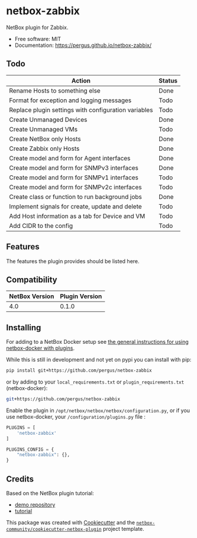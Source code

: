 # netbox-zabbix

NetBox plugin for Zabbix.


* Free software: MIT
* Documentation: https://pergus.github.io/netbox-zabbix/


## Todo

| Action                                                       | Status        |
| ------------------------------------------------------------ | ------------- |
| Rename Hosts to something else                               | Done          |
| Format for exception and logging messages                    | Todo          |
| Replace plugin settings with configuration variables         | Todo          |
| Create Unmanaged Devices                                     | Done          |
| Create Unmanaged VMs                                         | Todo          |
| Create NetBox only Hosts                                     | Done          |
| Create Zabbix only Hosts                                     | Done          |
| Create model and form for Agent interfaces                   | Done          |
| Create model and form for SNMPv3 interfaces                  | Done          |
| Create model and form for SNMPv1 interfaces                  | Todo          |
| Create model and form for SNMPv2c interfaces                 | Todo          |
| Create class or function to run background jobs              | Done          |
| Implement signals for create, update and delete              | Todo          |
| Add Host information as a tab for Device and VM              | Todo          |
| Add CIDR to the config                                       | Todo          |



## Features

The features the plugin provides should be listed here.

## Compatibility

| NetBox Version | Plugin Version |
|----------------|----------------|
|     4.0        |      0.1.0     |

## Installing

For adding to a NetBox Docker setup see
[the general instructions for using netbox-docker with plugins](https://github.com/netbox-community/netbox-docker/wiki/Using-Netbox-Plugins).

While this is still in development and not yet on pypi you can install with pip:

```bash
pip install git+https://github.com/pergus/netbox-zabbix
```

or by adding to your `local_requirements.txt` or `plugin_requirements.txt` (netbox-docker):

```bash
git+https://github.com/pergus/netbox-zabbix
```

Enable the plugin in `/opt/netbox/netbox/netbox/configuration.py`,
 or if you use netbox-docker, your `/configuration/plugins.py` file :

```python
PLUGINS = [
    'netbox-zabbix'
]

PLUGINS_CONFIG = {
    "netbox-zabbix": {},
}
```

## Credits

Based on the NetBox plugin tutorial:

- [demo repository](https://github.com/netbox-community/netbox-plugin-demo)
- [tutorial](https://github.com/netbox-community/netbox-plugin-tutorial)

This package was created with [Cookiecutter](https://github.com/audreyr/cookiecutter) and the [`netbox-community/cookiecutter-netbox-plugin`](https://github.com/netbox-community/cookiecutter-netbox-plugin) project template.
